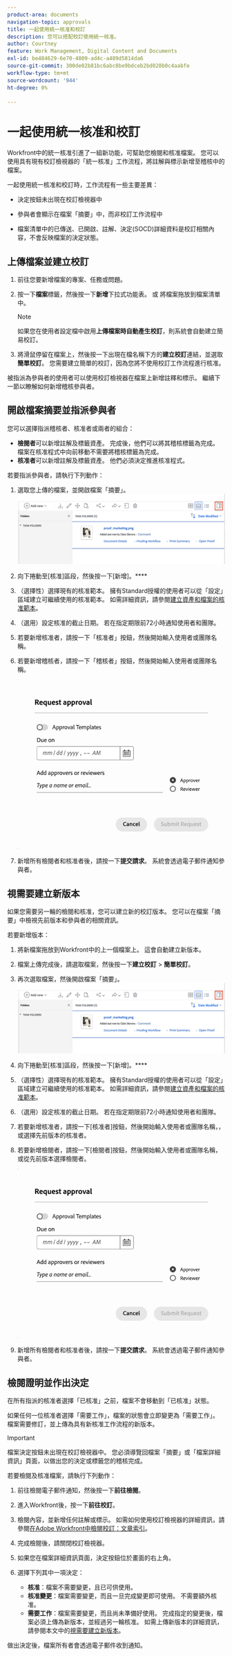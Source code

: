 ```yaml
---
product-area: documents
navigation-topic: approvals
title: 一起使用統一核准和校訂
description: 您可以搭配校訂使用統一核准。
author: Courtney
feature: Work Management, Digital Content and Documents
exl-id: be484629-6e70-4809-ad4c-a489d5814da6
source-git-commit: 300de02b81bc6abc8be9bdceb2bd028b0c4aabfe
workflow-type: tm+mt
source-wordcount: '944'
ht-degree: 0%

---
```


# 一起使用統一核准和校訂

Workfront中的統一核准引進了一組新功能，可幫助您檢閱和核准檔案。 您可以使用具有現有校訂檢視器的「統一核准」工作流程，將註解與標示新增至稽核中的檔案。

一起使用統一核准和校訂時，工作流程有一些主要差異：

* 決定按鈕未出現在校訂檢視器中

* 參與者會顯示在檔案「摘要」中，而非校訂工作流程中

* 檔案清單中的已傳送、已開啟、註解、決定(SOCD)詳細資料是校訂相關內容，不會反映檔案的決定狀態。

## 上傳檔案並建立校訂

1. 前往您要新增檔案的專案、任務或問題。
1. 按一下&#x200B;**檔案**&#x200B;標籤，然後按一下&#x200B;**新增**下拉式功能表。
或
將檔案拖放到檔案清單中。

   >[!NOTE]
   >
   >如果您在使用者設定檔中啟用&#x200B;**上傳檔案時自動產生校訂**，則系統會自動建立簡易校訂。

1. 將滑鼠停留在檔案上，然後按一下出現在檔名稱下方的&#x200B;**建立校訂**&#x200B;連結，並選取&#x200B;**簡單校訂**。 您需要建立簡單的校訂，因為您將不使用校訂工作流程進行核准。

被指派為參與者的使用者可以使用校訂檢視器在檔案上新增註釋和標示。 繼續下一節以瞭解如何新增稽核參與者。

## 開啟檔案摘要並指派參與者

您可以選擇指派稽核者、核准者或兩者的組合：

* **檢閱者**&#x200B;可以新增註解及標籤資產。 完成後，他們可以將其稽核標籤為完成。 檔案在核准程式中向前移動不需要將稽核標籤為完成。
* **核准者**&#x200B;可以新增註解及標籤資產。 他們必須決定推進核准程式。

若要指派參與者，請執行下列動作：

1. 選取您上傳的檔案，並開啟檔案「摘要」。
   ![開啟檔案摘要](assets/open-doc-summary.png)

1. 向下捲動至[核准]區段，然後按一下[新增]。****

1. （選擇性）選擇現有的核准範本。 擁有Standard授權的使用者可以從「設定」區域建立可繼續使用的核准範本。 如需詳細資訊，請參閱[建立資產和檔案的核准範本](/help/quicksilver/review-and-approve-work/document-reviews-and-approvals/manage-document-approvals/create-approval-template.md)。

1. （選用）設定核准的截止日期。 若在指定期限前72小時通知使用者和團隊。

1. 若要新增核准者，請按一下「核准者」按鈕，然後開始輸入使用者或團隊名稱。

1. 若要新增稽核者，請按一下「稽核者」按鈕，然後開始輸入使用者或團隊名稱。

   ![新增核准者](assets/add-approvers.png)

1. 新增所有檢閱者和核准者後，請按一下&#x200B;**提交請求**。 系統會透過電子郵件通知參與者。

## 視需要建立新版本

如果您需要另一輪的檢閱和核准，您可以建立新的校訂版本。  <!-- and add the previous participants, new participants, or a mix of both. -->您可以在檔案「摘要」中檢視先前版本和參與者的相關資訊。

若要新增版本：

1. 將新檔案拖放到Workfront中的上一個檔案上。 這會自動建立新版本。

1. 檔案上傳完成後，請選取檔案，然後按一下&#x200B;**建立校訂** > **簡單校訂**。

1. 再次選取檔案，然後開啟檔案「摘要」。
   ![開啟檔案摘要](assets/open-doc-summary.png)

1. 向下捲動至[核准]區段，然後按一下[新增]。****

1. （選擇性）選擇現有的核准範本。 擁有Standard授權的使用者可以從「設定」區域建立可繼續使用的核准範本。 如需詳細資訊，請參閱[建立資產和檔案的核准範本](/help/quicksilver/review-and-approve-work/document-reviews-and-approvals/manage-document-approvals/create-approval-template.md)。

1. （選用）設定核准的截止日期。 若在指定期限前72小時通知使用者和團隊。

1. 若要新增核准者，請按一下[核准者]按鈕，然後開始輸入使用者或團隊名稱，<span class="preview">，或選擇先前版本的核准者。</span>

1. 若要新增檢閱者，請按一下[檢閱者]按鈕，然後開始輸入使用者或團隊名稱<span class="preview">，或從先前版本選擇檢閱者。</span>

   ![新增核准者](assets/add-approvers.png)

1. 新增所有檢閱者和核准者後，請按一下&#x200B;**提交請求**。 系統會透過電子郵件通知參與者。

<!-- add info about reusing previous participants once released -->


## 檢閱證明並作出決定

在所有指派的核准者選擇「已核准」之前，檔案不會移動到「已核准」狀態。

如果任何一位核准者選擇「需要工作」，檔案的狀態會立即變更為「需要工作」。 檔案需要修訂，並上傳為具有新核准工作流程的新版本。

>[!IMPORTANT]
>
>檔案決定按鈕未出現在校訂檢視器中。 您必須導覽回檔案「摘要」或「檔案詳細資訊」頁面，以做出您的決定或標籤您的稽核完成。

若要檢閱及核准檔案，請執行下列動作：

1. 前往檢閱電子郵件通知，然後按一下&#x200B;**前往檢閱**。

1. 進入Workfront後，按一下&#x200B;**前往校訂**。

1. 檢閱內容，並新增任何註解或標示。 如需如何使用校訂檢視器的詳細資訊，請參閱[在Adobe Workfront中檢閱校訂：文章索引](/help/quicksilver/review-and-approve-work/proofing/reviewing-proofs-within-workfront/review-proofs-in-wf.md)。

1. 完成檢閱後，請關閉校訂檢視器。

1. 如果您在檔案詳細資訊頁面，決定按鈕位於畫面的右上角。

1. 選擇下列其中一項決定：

   * **核准**：檔案不需要變更，且已可供使用。
   * **核准變更**：檔案需要變更，而且一旦完成變更即可使用。 不需要額外核准。
   * **需要工作**：檔案需要變更，而且尚未準備好使用。 完成指定的變更後，檔案必須上傳為新版本，並經過另一輪核准。 如需上傳新版本的詳細資訊，請參閱本文中的[視需要建立新版本](#create-a-new-version-as-needed)。

做出決定後，檔案所有者會透過電子郵件收到通知。
